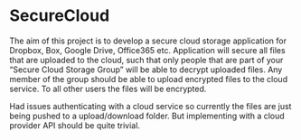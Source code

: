 # SecureCloud
The aim of this project is to develop a secure cloud storage application for Dropbox, Box, Google 
Drive, Office365 etc. Application will secure all files that are uploaded to the cloud, 
such  that  only  people  that  are  part  of  your  “Secure  Cloud  Storage  Group”  will  be  able  to  decrypt 
uploaded files. Any member of the group should be able to upload encrypted files to the cloud service. 
To all other users the files will be encrypted.

Had issues authenticating with a cloud service so currently the files are just being pushed to a upload/download folder. 
But implementing with a cloud provider API should be quite trivial. 
